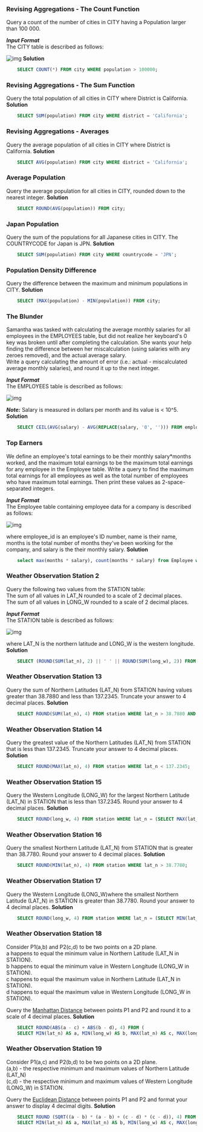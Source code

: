 ### Revising Aggregations - The Count Function  
  
Query a count of the number of cities in CITY having a Population larger than 100 000. 
  
***Input Format***  
The CITY table is described as follows:   
  
![img](https://s3.amazonaws.com/hr-challenge-images/8137/1449729804-f21d187d0f-CITY.jpg)
**Solution**  
``` sql
	SELECT COUNT(*) FROM city WHERE population > 100000;
```  
  
  
  
### Revising Aggregations - The Sum Function  
  
Query the total population of all cities in CITY where District is California. 
**Solution**  
``` sql
	SELECT SUM(population) FROM city WHERE district = 'California';
```
  
  
  
### Revising Aggregations - Averages  
  
Query the average population of all cities in CITY where District is California.
**Solution**   
``` sql
	SELECT AVG(population) FROM city WHERE district = 'California';
```
  
  
  
### Average Population  
  
Query the average population for all cities in CITY, rounded down to the nearest integer.
**Solution**  
``` sql 
	SELECT ROUND(AVG(population)) FROM city;
```
  
  
  
### Japan Population  
  
Query the sum of the populations for all Japanese cities in CITY. The COUNTRYCODE for Japan is JPN.
**Solution**  
``` sql 
	SELECT SUM(population) FROM city WHERE countrycode = 'JPN';
```
  
  
  
### Population Density Difference  
  
Query the difference between the maximum and minimum populations in CITY.
**Solution**  
``` sql 
	SELECT (MAX(population) - MIN(population)) FROM city;
```
  
  
  
### The Blunder  
  
Samantha was tasked with calculating the average monthly salaries for all employees in the EMPLOYEES table, but did not realize her keyboard's 0 key was broken until after completing the calculation. She wants your help finding the difference between her miscalculation (using salaries with any zeroes removed), and the actual average salary.  
Write a query calculating the amount of error (i.e.: actual - miscalculated average monthly salaries), and round it up to the next integer.  
  
***Input Format***  
The EMPLOYEES table is described as follows:  
  
![img](https://s3.amazonaws.com/hr-challenge-images/12893/1443817108-adc2235c81-1.png)  
  
***Note:*** Salary is measured in dollars per month and its value is < 10^5.
**Solution**  
``` sql
	SELECT CEIL(AVG(salary) - AVG(REPLACE(salary, '0', ''))) FROM employees;
```
  
  
  
### Top Earners  
  
We define an employee's total earnings to be their monthly salary*months worked, and the maximum total earnings to be the maximum total earnings for any employee in the Employee table. Write a query to find the maximum total earnings for all employees as well as the total number of employees who have maximum total earnings. Then print these values as 2-space-separated integers.  
  
***Input Format***  
The Employee table containing employee data for a company is described as follows:   
  
![img](https://s3.amazonaws.com/hr-challenge-images/19629/1458557872-4396838885-ScreenShot2016-03-21at4.27.13PM.png)  
  
where employee_id is an employee's ID number, name is their name, months is the total number of months they've been working for the company, and salary is the their monthly salary. 
**Solution** 
``` sql 
	select max(months * salary), count(months * salary) from Employee where (months * salary) = (select max(months * salary) from Employee);
```
  
  
  
### Weather Observation Station 2  
  
Query the following two values from the STATION table:  
The sum of all values in LAT_N rounded to a scale of 2 decimal places.  
The sum of all values in LONG_W rounded to a scale of 2 decimal places.  
  
***Input Format***  
The STATION table is described as follows:  
  
![img](https://s3.amazonaws.com/hr-challenge-images/9336/1449345840-5f0a551030-Station.jpg)  
  
where LAT_N is the northern latitude and LONG_W is the western longitude.
**Solution**  
``` sql
	SELECT (ROUND(SUM(lat_n), 2) || ' ' || ROUND(SUM(long_w), 2)) FROM station;
```
  
  
  
### Weather Observation Station 13  
  
Query the sum of Northern Latitudes (LAT_N) from STATION having values greater than 38.7880 and less than 137.2345. Truncate your answer to 4 decimal places.
**Solution**  
``` sql
	SELECT ROUND(SUM(lat_n), 4) FROM station WHERE lat_n > 38.7880 AND lat_n < 137.2345;
```
  
  
  
### Weather Observation Station 14  
  
Query the greatest value of the Northern Latitudes (LAT_N) from STATION that is less than 137.2345. Truncate your answer to 4 decimal places.
**Solution**
``` sql
	SELECT ROUND(MAX(lat_n), 4) FROM station WHERE lat_n < 137.2345;
```
  
  
  
### Weather Observation Station 15  
  
Query the Western Longitude (LONG_W) for the largest Northern Latitude (LAT_N) in STATION that is less than 137.2345. Round your answer to 4 decimal places.
**Solution**  
``` sql
	SELECT ROUND(long_w, 4) FROM station WHERE lat_n = (SELECT MAX(lat_n) FROM station WHERE lat_n < 137.2345);
```
  
  
  
### Weather Observation Station 16  
  
Query the smallest Northern Latitude (LAT_N) from STATION that is greater than 38.7780. Round your answer to 4 decimal places.
**Solution**  
``` sql
	SELECT ROUND(MIN(lat_n), 4) FROM station WHERE lat_n > 38.7780;
```
  
  
  
### Weather Observation Station 17  
  
Query the Western Longitude (LONG_W)where the smallest Northern Latitude (LAT_N) in STATION is greater than 38.7780. Round your answer to 4 decimal places.
**Solution**  
``` sql  
	SELECT ROUND(long_w, 4) FROM station WHERE lat_n = (SELECT MIN(lat_n) FROM station WHERE lat_n > 38.7780);
```
  
  
  
### Weather Observation Station 18  
  
Consider P1(a,b) and P2(c,d) to be two points on a 2D plane.  
a happens to equal the minimum value in Northern Latitude (LAT_N in STATION).  
b happens to equal the minimum value in Western Longitude (LONG_W in STATION).  
c happens to equal the maximum value in Northern Latitude (LAT_N in STATION).  
d happens to equal the maximum value in Western Longitude (LONG_W in STATION).  
  
Query the [Manhattan Distance](https://xlinux.nist.gov/dads/HTML/manhattanDistance.html) between points P1 and P2 and round it to a scale of 4 decimal places. 
**Solution** 
``` sql
	SELECT ROUND(ABS(a - c) + ABS(b - d), 4) FROM (
    SELECT MIN(lat_n) AS a, MIN(long_w) AS b, MAX(lat_n) AS c, MAX(long_w) AS d FROM station);
```
  
  
  
### Weather Observation Station 19  
  
Consider P1(a,c) and P2(b,d) to be two points on a 2D plane.   
(a,b) - the respective minimum and maximum values of Northern Latitude (LAT_N)  
(c,d) - the respective minimum and maximum values of Western Longitude (LONG_W) in STATION.  
  
Query the [Euclidean Distance](https://en.wikipedia.org/wiki/Euclidean_distance) between points P1 and P2 and format your answer to display 4 decimal digits.
**Solution**  
```sql
	SELECT ROUND (SQRT((a - b) * (a - b) + (c - d) * (c - d)), 4) FROM (
    SELECT MIN(lat_n) AS a, MAX(lat_n) AS b, MIN(long_w) AS c, MAX(long_w) AS d FROM station);
```
  
